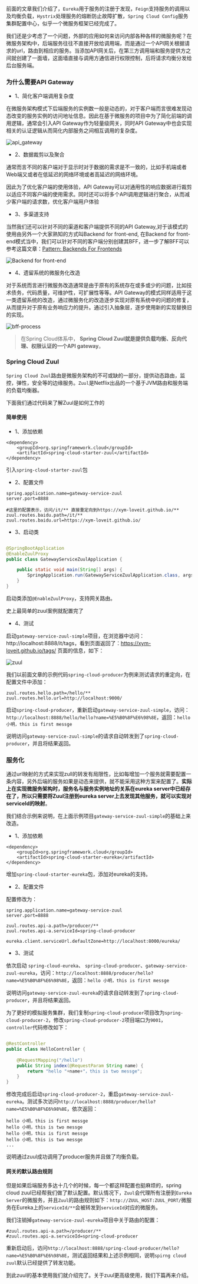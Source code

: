 前面的文章我们介绍了，`Eureka`用于服务的注册于发现，`Feign`支持服务的调用以及均衡负载，`Hystrix`处理服务的熔断防止故障扩散，`Spring Cloud Config`服务集群配置中心，似乎一个微服务框架已经完成了。

我们还是少考虑了一个问题，外部的应用如何来访问内部各种各样的微服务呢？在微服务架构中，后端服务往往不直接开放给调用端，而是通过一个API网关根据请求的url，路由到相应的服务。当添加API网关后，在第三方调用端和服务提供方之间就创建了一面墙，这面墙直接与调用方通信进行权限控制，后将请求均衡分发给后台服务端。

### 为什么需要API Gateway

* 1、简化客户端调用复杂度

在微服务架构模式下后端服务的实例数一般是动态的，对于客户端而言很难发现动态改变的服务实例的访问地址信息。因此在基于微服务的项目中为了简化前端的调用逻辑，通常会引入API Gateway作为轻量级网关，同时API Gateway中也会实现相关的认证逻辑从而简化内部服务之间相互调用的复杂度。

![api_gateway](imgs/api_gateway.png)


* 2、数据裁剪以及聚合

通常而言不同的客户端对于显示时对于数据的需求是不一致的，比如手机端或者Web端又或者在低延迟的网络环境或者高延迟的网络环境。

因此为了优化客户端的使用体验，API Gateway可以对通用性的响应数据进行裁剪以适应不同客户端的使用需求。同时还可以将多个API调用逻辑进行聚合，从而减少客户端的请求数，优化客户端用户体验

* 3、多渠道支持

当然我们还可以针对不同的渠道和客户端提供不同的API Gateway,对于该模式的使用由另外一个大家熟知的方式叫Backend for front-end, 在Backend for front-end模式当中，我们可以针对不同的客户端分别创建其BFF，进一步了解BFF可以参考这篇文章：[Pattern: Backends For Frontends](http://samnewman.io/patterns/architectural/bff/)

![Backend for front-end](imgs/bff.png)

* 4、遗留系统的微服务化改造

对于系统而言进行微服务改造通常是由于原有的系统存在或多或少的问题，比如技术债务，代码质量，可维护性，可扩展性等等。API Gateway的模式同样适用于这一类遗留系统的改造，通过微服务化的改造逐步实现对原有系统中的问题的修复，从而提升对于原有业务响应力的提升。通过引入抽象层，逐步使用新的实现替换旧的实现。

![bff-process](imgs/bff-process.png)

> 在Spring Cloud体系中， **Spring Cloud Zuul就是提供负载均衡、反向代理、权限认证的一个API gateway**。

### Spring Cloud Zuul

`Spring Cloud Zuul`路由是微服务架构的不可或缺的一部分，提供动态路由，监控，弹性，安全等的边缘服务。`Zuul`是Netflix出品的一个基于JVM路由和服务端的负载均衡器。

下面我们通过代码来了解Zuul是如何工作的

#### 简单使用

* 1、添加依赖
```
<dependency>
	<groupId>org.springframework.cloud</groupId>
	<artifactId>spring-cloud-starter-zuul</artifactId>
</dependency>

```
引入`spring-cloud-starter-zuul`包

* 2、配置文件
```
spring.application.name=gateway-service-zuul
server.port=8888

#这里的配置表示，访问/it/** 直接重定向到https://xym-loveit.github.io/**
zuul.routes.baidu.path=/it/**
zuul.routes.baidu.url=https://xym-loveit.github.io/

```

* 3、启动类
```java

@SpringBootApplication
@EnableZuulProxy
public class GatewayServiceZuulApplication {

	public static void main(String[] args) {
		SpringApplication.run(GatewayServiceZuulApplication.class, args);
	}
}

```

启动类添加`@EnableZuulProxy`，支持网关路由。

史上最简单的zuul案例就配置完了

* 4、测试

启动`gateway-service-zuul-simple`项目，在浏览器中访问：http://localhost:8888/it/tags，看到页面返回了：https://xym-loveit.github.io/tags/ 页面的信息，如下：

![zuul](imgs/zuul-1.png)

我们以前面文章的示例代码`spring-cloud-producer`为例来测试请求的重定向，在配置文件中添加：
```
zuul.routes.hello.path=/hello/**
zuul.routes.hello.url=http://localhost:9000/

```
启动`spring-cloud-producer`，重新启动`gateway-service-zuul-simple`，访问：`http://localhost:8888/hello/hello?name=%E5%B0%8F%E6%98%8E`，返回：`hello 小明，this is first messge`

说明访问`gateway-service-zuul-simple`的请求自动转发到了`spring-cloud-producer`，并且将结果返回。

### 服务化

通过url映射的方式来实现zull的转发有局限性，比如每增加一个服务就需要配置一条内容，另外后端的服务如果是动态来提供，就不能采用这种方案来配置了。**实际上在实现微服务架构时，服务名与服务实例地址的关系在eureka server中已经存在了，所以只需要将Zuul注册到eureka server上去发现其他服务，就可以实现对serviceId的映射**。

我们结合示例来说明，在上面示例项目`gateway-service-zuul-simple`的基础上来改造。

* 1、添加依赖

```
<dependency>
    <groupId>org.springframework.cloud</groupId>
    <artifactId>spring-cloud-starter-eureka</artifactId>
</dependency>

```
增加`spring-cloud-starter-eureka`包，添加对eureka的支持。

* 2、配置文件

配置修改为：
```
spring.application.name=gateway-service-zuul
server.port=8888

zuul.routes.api-a.path=/producer/**
zuul.routes.api-a.serviceId=spring-cloud-producer

eureka.client.serviceUrl.defaultZone=http://localhost:8000/eureka/

```

* 3、测试

依次启动 `spring-cloud-eureka`、 `spring-cloud-producer`、`gateway-service-zuul-eureka`，访问：`http://localhost:8888/producer/hello?name=%E5%B0%8F%E6%98%8E`，返回：`hello 小明，this is first messge`

说明访问`gateway-service-zuul-eureka`的请求自动转发到了`spring-cloud-producer`，并且将结果返回。

为了更好的模拟服务集群，我们复制`spring-cloud-producer`项目改为`spring-cloud-producer-2`，修改`spring-cloud-producer-2`项目端口为`9001`，`controller`代码修改如下：

```java

@RestController
public class HelloController {
	
    @RequestMapping("/hello")
    public String index(@RequestParam String name) {
        return "hello "+name+"，this is two messge";
    }
}

```

修改完成后启动`spring-cloud-producer-2`，重启`gateway-service-zuul-eureka`。测试多次访问`http://localhost:8888/producer/hello?name=%E5%B0%8F%E6%98%8E`，依次返回：
```
hello 小明，this is first messge
hello 小明，this is two messge
hello 小明，this is first messge
hello 小明，this is two messge
...

```
说明通过zuul成功调用了producer服务并且做了均衡负载。

#### 网关的默认路由规则

但是如果后端服务多达十几个的时候，每一个都这样配置也挺麻烦的，spring cloud zuul已经帮我们做了默认配置。默认情况下，`Zuul`会代理所有注册到`Eureka Server`的微服务，并且`Zuul`的路由规则如下：`http://ZUUL_HOST:ZUUL_PORT/`微服务在Eureka上的`serviceId/**`会被转发到`serviceId`对应的微服务。

我们注销掉`gateway-service-zuul-eureka`项目中关于路由的配置：

```
#zuul.routes.api-a.path=/producer/**
#zuul.routes.api-a.serviceId=spring-cloud-producer

```

重新启动后，访问`http://localhost:8888/spring-cloud-producer/hello?name=%E5%B0%8F%E6%98%8E`，测试返回结果和上述示例相同，说明`spirng cloud zuul`默认已经提供了转发功能。

到此zuul的基本使用我们就介绍完了。关于zuul更高级使用，我们下篇再来介绍。





